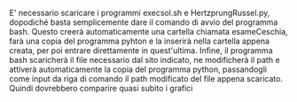 E' necessario scaricare i programmi execsol.sh e HertzprungRussel.py, dopodiché basta semplicemente dare il comando di avvio del programma bash.
Questo creerà automaticamente una cartella chiamata esameCeschia, farà una copia del programma pyhton e la inserirà nella cartella appena creata,
per poi entrare direttamente in quest'ultima. Infine, il programma bash scaricherà il file necessario dal sito indicato, ne modificherà il path e attiverà
automaticamente la copia del programma python, passandogli come input da riga di comando il path modificato del file appena scaricato. Quindi dovrebbero
comparire quasi subito i grafici

